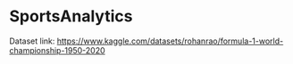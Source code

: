 # SportsAnalytics

Dataset link: https://www.kaggle.com/datasets/rohanrao/formula-1-world-championship-1950-2020